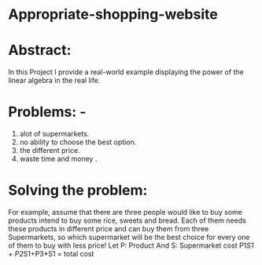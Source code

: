# Appropriate-shopping-website

# Abstract: 
In this Project I provide a real-world example displaying the power of the linear algebra in the real life.
# Problems: -
  1. alot of supermarkets.
  2. no ability to choose the best option.
  3. the different price.
  4. waste time and money .
# Solving the problem:
  For example, assume that there are three people would like to buy some products
  intend to buy some rice, sweets and bread. Each of them needs these products in
  different price and can buy them from three Supermarkets, so which supermarket
  will be the best choice for every one of them to buy with less price!
Let P: Product And S: Supermarket cost
P1*S1 + P2*S1+P3*S1 = total cost
